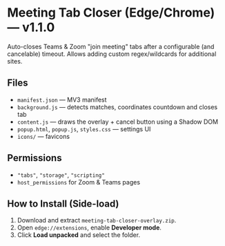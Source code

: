 
# Meeting Tab Closer (Edge/Chrome) — v1.1.0

Auto-closes Teams & Zoom "join meeting" tabs after a configurable (and cancelable) timeout. Allows adding custom regex/wildcards for additional sites.

## Files
- `manifest.json` — MV3 manifest
- `background.js` — detects matches, coordinates countdown and closes tab
- `content.js` — draws the overlay + cancel button using a Shadow DOM
- `popup.html`, `popup.js`, `styles.css` — settings UI
- `icons/` — favicons

## Permissions
- `"tabs"`, `"storage"`, `"scripting"`
- `host_permissions` for Zoom & Teams pages

## How to Install (Side-load)
1. Download and extract `meeting-tab-closer-overlay.zip`.
2. Open `edge://extensions`, enable **Developer mode**.
3. Click **Load unpacked** and select the folder.
